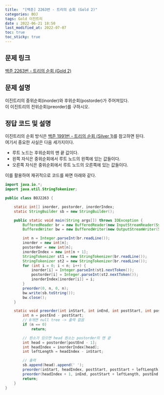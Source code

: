 ```yaml
---
title:  "[백준] 2263번 - 트리의 순회 (Gold 2)"
categories: BOJ
tags: Gold 이진트리
date : 2022-06-21 18:50
last_modified_at: 2022-07-07
toc: true
toc_sticky: true
---
```


## 문제 링크

[백준 2263번 - 트리의 순회 (Gold 2)](https://www.acmicpc.net/problem/2263)

## 문제 설명

이진트리의 중위순회(inorder)와 후위순회(postorder)가 주어져있다.  
이 이진트리의 전위순회(preorder)를 구하시오.

## 정답 코드 및 설명

이진트리의 순회 방식은 [백준 1991번 - 트리의 순회 (Silver 1)](/boj/boj-silver-1991/)를 참고하면 된다.  
여기서 중요한 사실은 다음 세가지이다.

- 루트 노드는 후위순회의 맨 끝 값이다.
- 왼쪽 자식은 중위순회에서 루트 노드의 왼쪽에 있는 값들이다.
- 오른쪽 자식은 중위순회에서 루트 노드의 오른쪽에 있는 값들이다.

이를 활용하여 재귀적으로 코드를 짜면 아래와 같다.

```java
import java.io.*;
import java.util.StringTokenizer;

public class BOJ2263 {

    static int[] inorder, postorder, inorderIndex;
    static StringBuilder sb = new StringBuilder();

    public static void main(String args[]) throws IOException {
        BufferedReader br = new BufferedReader(new InputStreamReader(System.in));
        BufferedWriter bw = new BufferedWriter(new OutputStreamWriter(System.out));

        int n = Integer.parseInt(br.readLine());
        inorder = new int[n];
        postorder = new int[n];
        inorderIndex = new int[n + 1];
        StringTokenizer st1 = new StringTokenizer(br.readLine());
        StringTokenizer st2 = new StringTokenizer(br.readLine());
        for (int i = 0; i < n; i++) {
            inorder[i] = Integer.parseInt(st1.nextToken());
            postorder[i] = Integer.parseInt(st2.nextToken());
            inorderIndex[inorder[i]] = i;
        }
        preorder(0, n, 0, n);
        bw.write(sb.toString());
        bw.close();
    }

    static void preorder(int inStart, int inEnd, int postStart, int postEnd) {
        int n = postEnd - postStart;
        // 0개면 null tree -> 출력 없음
        if (n == 0)
            return;

        // 원소가 있으면 head 원소는 postorder의 맨 끝
        int head = postorder[postEnd - 1];
        int headIndex = inorderIndex[head];
        int leftLength = headIndex - inStart;

        // 출력
        sb.append(head).append(' ');
        preorder(inStart, headIndex, postStart, postStart + leftLength); // 왼쪽 자식
        preorder(headIndex + 1, inEnd, postStart + leftLength, postEnd - 1); // 오른쪽 자식
        return;
    }
}
```
